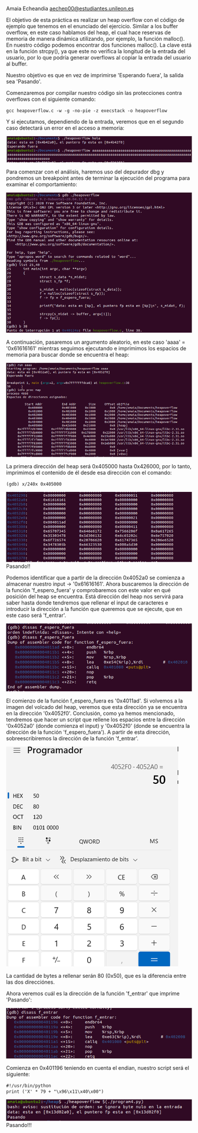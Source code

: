Amaia Echeandia
aechep00@estudiantes.unileon.es

El objetivo de esta práctica es realizar un heap overflow con el código de ejemplo que tenemos en el enunciado del ejercicio.
Similar a los buffer overflow, en este caso hablamos del heap, el cual hace reservas de memoria de manera dinámica utilizando, por ejemplo, la función malloc(). 
En nuestro código podemos encontrar dos funciones malloc(). 
La clave está en la función strcpy(), ya que este no verifica la longitud de la entrada del usuario, por lo que podría generar overflows al copiar la entrada del usuario al buffer.

Nuestro objetivo es que en vez de imprimirse 'Esperando fuera', la salida sea 'Pasando'.

Comenzaremos por compilar nuestro código sin las protecciones contra overflows con el siguiente comando:
```
gcc heapoverflow.c -w -g -no-pie -z execstack -o heapoverflow
```

Y si ejecutamos, dependiendo de la entrada, veremos que en el segundo caso detectará un error en el acceso a memoria:

![1](Capturas/1.png)

Para comenzar con el análisis, haremos uso del depurador dbg y pondremos un breakpoint antes de terminar la ejecución del programa para examinar el comportamiento:

![2](Capturas/2.png)

A continuación, pasaremos un argumento aleatorio, en este caso 'aaaa' = '0x61616161' mientras seguimos ejecutando e imprimimos los espacios de memoria para buscar donde se encuentra el heap:

![3](Capturas/3.png)

La primera dirección del heap será 0x405000 hasta 0x426000, por lo tanto, imprimimos el contenido de él desde esa dirección con el comando:
```
(gdb) x/240x 0x405000
```

![4](Capturas/4.png)
Pasando!!

Podemos identificar que a partir de la dirección 0x4052a0 se comienza a almacenar nuestro input -> '0x61616161'. Ahora buscaremos la dirección de la función 'f_espero_fuera' y comprobaremos con este valor en qué posición del heap se encuentra. Está dirección del heap nos servirá para saber hasta donde tendremos que rellenar el input de caracteres e introducir la dirección a la función que queremos que se ejecute, que en este caso será 'f_entrar'.

![5](Capturas/5.png)

El comienzo de la función f_espero_fuera es '0x4011ad'. Si volvemos a la imagen del volcado del heap, veremos que esta dirección ya se encuentra en la dirección '0x4052f0'.
Conclusión, como ya hemos mencionado, tendremos que hacer un script que rellene los espacios entre la dirección '0x4052a0' (donde comienza el input) y '0x4052f0' (donde se encuentra la dirección de la función 'f_espero_fuera'). A partir de esta dirección, sobreescribiremos la dirección de la función 'f_entrar'.

![6](Capturas/6.png)

La cantidad de bytes a rellenar serán 80 (0x50), que es la diferencia entre las dos direcciónes. 

Ahora veremos cuál es la dirección de la función 'f_entrar' que imprime 'Pasando':

![7](Capturas/7.png)

Comienza en 0x401196 teniendo en cuenta el endian, nuestro script será el siguiente:
```
#!/usr/bin/python
print ('X' * 79 + "\x96\x11\x40\x00")
```
![8](Capturas/8.png)
Pasando!!!

